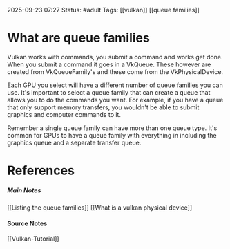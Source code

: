 2025-09-23 07:27
Status: #adult 
Tags: [[vulkan]] [[queue families]]
# What are queue families

Vulkan works with commands, you submit a command and works get done. When you submit a command it goes in a VkQueue. These however are created from VkQueueFamily's and these come from the VkPhysicalDevice.

Each GPU you select will have a different number of queue families you can use. It's important to select a queue family that can create a queue that allows you to do the commands you want. For example, if you have a queue that only support memory transfers, you wouldn't be able to submit graphics and computer commands to it.

Remember a single queue family can have more than one queue type. It's common for GPUs to have a queue family with everything in including the graphics queue and a separate transfer queue. 
# References
##### Main Notes
[[Listing the queue families]]
[[What is a vulkan physical device]]
#### Source Notes
[[Vulkan-Tutorial]]